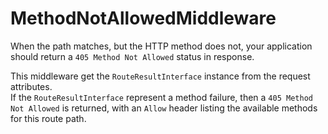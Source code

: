 # MethodNotAllowedMiddleware

When the path matches, but the HTTP method does not, your application should return a `405 Method Not Allowed` status in
response.

This middleware get the `RouteResultInterface` instance from the request attributes.  
If the `RouteResultInterface` represent a method failure, then a `405 Method Not Allowed` is returned, with an `Allow`
header listing the available methods for this route path.